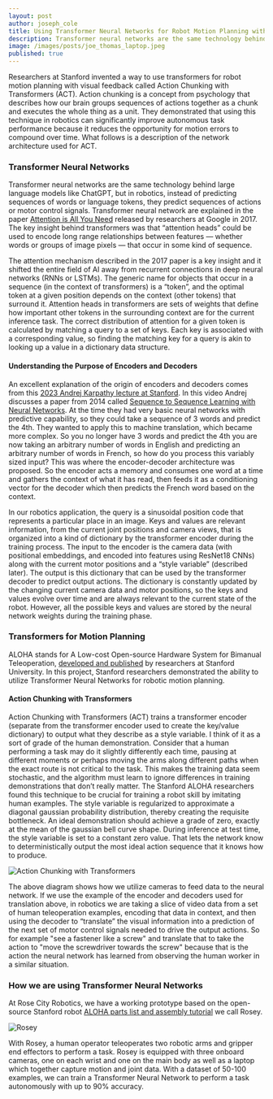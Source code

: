 ```yaml
---
layout: post
author: joseph_cole
title: Using Transformer Neural Networks for Robot Motion Planning with Visual Feedback
description: Transformer neural networks are the same technology behind ChatGPT, but in robotics they predict sequences motor control signals
image: /images/posts/joe_thomas_laptop.jpeg
published: true
---
```


Researchers at Stanford invented a way to use transformers for robot motion planning with visual feedback called Action Chunking with Transformers (ACT). Action chunking is a concept from psychology that describes how our brain groups sequences of actions together as a chunk and executes the whole thing as a unit. They demonstrated that using this technique in robotics can significantly improve autonomous task performance because it reduces the opportunity for motion errors to compound over time. What follows is a description of the network architecture used for ACT.

### Transformer Neural Networks

Transformer neural networks are the same technology behind large language models like ChatGPT, but in robotics, instead of predicting sequences of words or language tokens, they predict sequences of actions or motor control signals. Transformer neural network are explained in the paper [Attention is All You Need](https://arxiv.org/pdf/1706.03762) released by researchers at Google in 2017. The key insight behind transformers was that “attention heads” could be used to encode long range relationships between features — whether words or groups of image pixels — that occur in some kind of sequence.

The attention mechanism described in the 2017 paper is a key insight and it shifted the entire field of AI away from recurrent connections in deep neural networks (RNNs or LSTMs). The generic name for objects that occur in a sequence (in the context of transformers) is a “token”, and the optimal token at a given position depends on the context (other tokens) that surround it. Attention heads in transformers are sets of weights that define how important other tokens in the surrounding context are for the current inference task. The correct distribution of attention for a given token is calculated by matching a query to a set of keys. Each key is associated with a corresponding value, so finding the matching key for a query is akin to looking up a value in a dictionary data structure.

#### Understanding the Purpose of Encoders and Decoders

An excellent explanation of the origin of encoders and decoders comes from this [2023 Andrej Karpathy lecture at Stanford](https://www.youtube.com/watch?v=XfpMkf4rD6E&t=614s&ab_channel=StanfordOnline). In this video Andrej discusses a paper from 2014 called [Sequence to Sequence Learning
with Neural Networks](https://arxiv.org/pdf/1409.3215). At the time they had very basic neural networks with predictive capability, so they could take a sequence of 3 words and predict the 4th. They wanted to apply this to machine translation, which became more complex. So you no longer have 3 words and predict the 4th you are now taking an arbitrary number of words in English and predicting an arbitrary number of words in French, so how do you process this variably sized input? This was where the encoder-decoder architecture was proposed. So the encoder acts a memory and consumes one word at a time and gathers the context of what it has read, then feeds it as a conditioning vector for the decoder which then predicts the French word based on the context.

In our robotics application, the query is a sinusoidal position code that represents a particular place in an image. Keys and values are relevant information, from the current joint positions and camera views, that is organized into a kind of dictionary by the transformer encoder during the training process. The input to the encoder is the camera data (with positional embeddings, and encoded into features using ResNet18 CNNs) along with the current motor positions and a “style variable” (described later). The output is this dictionary that can be used by the transformer decoder to predict output actions. The dictionary is constantly updated by the changing current camera data and motor positions, so the keys and values evolve over time and are always relevant to the current state of the robot. However, all the possible keys and values are stored by the neural network weights during the training phase.

### Transformers for Motion Planning
ALOHA stands for A Low-cost Open-source Hardware System for Bimanual Teleoperation, [developed and published](https://mobile-aloha.github.io/) by researchers at Stanford University. In this project, Stanford researchers demonstrated the ability to utilize Transformer Neural Networks for robotic motion planning.

#### Action Chunking with Transformers

Action Chunking with Transformers (ACT) trains a transformer encoder (separate from the transformer encoder used to create the key/value dictionary) to output what they describe as a style variable. I think of it as a sort of grade of the human demonstration. Consider that a human performing a task may do it slightly differently each time, pausing at different moments or perhaps moving the arms along different paths when the exact route is not critical to the task. This makes the training data seem stochastic, and the algorithm must learn to ignore differences in training demonstrations that don’t really matter. The Stanford ALOHA researchers found this technique to be crucial for training a robot skill by imitating human examples. The style variable is regularized to approximate a diagonal gaussian probability distribution, thereby creating the requisite bottleneck. An ideal demonstration should achieve a grade of zero, exactly at the mean of the gaussian bell curve shape. During inference at test time, the style variable is set to a constant zero value. That lets the network know to deterministically output the most ideal action sequence that it knows how to produce.

![Action Chunking with Transformers](/images/posts/act_video.png)

The above diagram shows how we utilize cameras to feed data to the neural network. If we use the example of the encoder and decoders used for translation above, in robotics we are taking a slice of video data from a set of human teleoperation examples, encoding that data in context, and then using the decoder to “translate” the visual information into a prediction of the next set of motor control signals needed to drive the output actions. So for example "see a fastener like a screw" and translate that to take the action to "move the screwdriver towards the screw" because that is the action the neural network has learned from observing the human worker in a similar situation.

### How we are using Transformer Neural Networks

At Rose City Robotics, we have a working prototype based on the open-source Stanford robot [ALOHA parts list and assembly tutorial](https://docs.google.com/document/d/1_3yhWjodSNNYlpxkRCPIlvIAaQ76Nqk2wsqhnEVM6Dc/edit) we call Rosey.

![Rosey](/images/posts/rosey.png)

With Rosey, a human operator teleoperates two robotic arms and gripper end effectors to perform a task. Rosey is equipped with three onboard cameras, one on each wrist and one on the main body as well as a laptop which together capture motion and joint data. With a dataset of 50-100 examples, we can train a Transformer Neural Network to perform a task autonomously with up to 90% accuracy.
